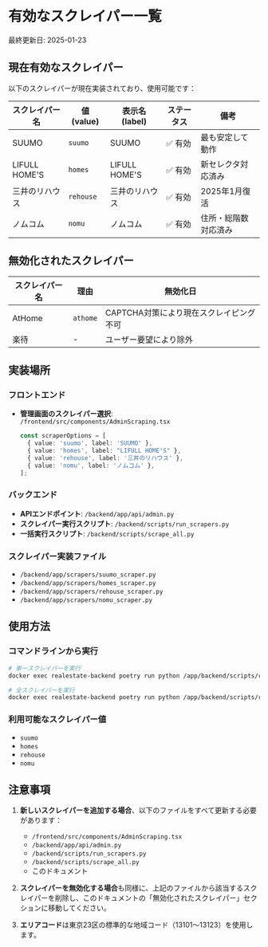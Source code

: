 # 有効なスクレイパー一覧

最終更新日: 2025-01-23

## 現在有効なスクレイパー

以下のスクレイパーが現在実装されており、使用可能です：

| スクレイパー名 | 値 (value) | 表示名 (label) | ステータス | 備考 |
|------------|-----------|--------------|----------|------|
| SUUMO | `suumo` | SUUMO | ✅ 有効 | 最も安定して動作 |
| LIFULL HOME'S | `homes` | LIFULL HOME'S | ✅ 有効 | 新セレクタ対応済み |
| 三井のリハウス | `rehouse` | 三井のリハウス | ✅ 有効 | 2025年1月復活 |
| ノムコム | `nomu` | ノムコム | ✅ 有効 | 住所・総階数対応済み |

## 無効化されたスクレイパー

| スクレイパー名 | 理由 | 無効化日 |
|------------|------|---------|
| AtHome | `athome` | CAPTCHA対策により現在スクレイピング不可 | 2025-01-23 |
| 楽待 | - | ユーザー要望により除外 | - |

## 実装場所

### フロントエンド
- **管理画面のスクレイパー選択**: `/frontend/src/components/AdminScraping.tsx`
  ```typescript
  const scraperOptions = [
    { value: 'suumo', label: 'SUUMO' },
    { value: 'homes', label: "LIFULL HOME'S" },
    { value: 'rehouse', label: '三井のリハウス' },
    { value: 'nomu', label: 'ノムコム' },
  ];
  ```

### バックエンド
- **APIエンドポイント**: `/backend/app/api/admin.py`
- **スクレイパー実行スクリプト**: `/backend/scripts/run_scrapers.py`
- **一括実行スクリプト**: `/backend/scripts/scrape_all.py`

### スクレイパー実装ファイル
- `/backend/app/scrapers/suumo_scraper.py`
- `/backend/app/scrapers/homes_scraper.py`
- `/backend/app/scrapers/rehouse_scraper.py`
- `/backend/app/scrapers/nomu_scraper.py`

## 使用方法

### コマンドラインから実行
```bash
# 単一スクレイパーを実行
docker exec realestate-backend poetry run python /app/backend/scripts/run_scrapers.py --scraper suumo --area 13103 --pages 3

# 全スクレイパーを実行
docker exec realestate-backend poetry run python /app/backend/scripts/run_scrapers.py --area 13103 --pages 3
```

### 利用可能なスクレイパー値
- `suumo`
- `homes`
- `rehouse`
- `nomu`

## 注意事項

1. **新しいスクレイパーを追加する場合**、以下のファイルをすべて更新する必要があります：
   - `/frontend/src/components/AdminScraping.tsx`
   - `/backend/app/api/admin.py`
   - `/backend/scripts/run_scrapers.py`
   - `/backend/scripts/scrape_all.py`
   - このドキュメント

2. **スクレイパーを無効化する場合**も同様に、上記のファイルから該当するスクレイパーを削除し、このドキュメントの「無効化されたスクレイパー」セクションに移動してください。

3. **エリアコード**は東京23区の標準的な地域コード（13101〜13123）を使用します。
